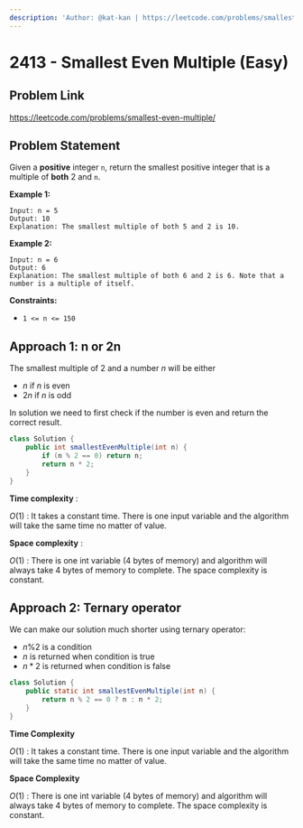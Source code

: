 ```yaml
---
description: 'Author: @kat-kan | https://leetcode.com/problems/smallest-even-multiple/'
---
```


# 2413 - Smallest Even Multiple (Easy)

## Problem Link

https://leetcode.com/problems/smallest-even-multiple/

## Problem Statement

Given a **positive** integer `n`, return the smallest positive integer that is a multiple of **both** 2 and `n`.

**Example 1:**

```
Input: n = 5
Output: 10
Explanation: The smallest multiple of both 5 and 2 is 10.
```

**Example 2:**

```
Input: n = 6
Output: 6
Explanation: The smallest multiple of both 6 and 2 is 6. Note that a number is a multiple of itself.
```

**Constraints:**

- `1 <= n <= 150`

## Approach 1: n or 2n

The smallest multiple of 2 and a number $n$ will be either

- $n$ if $n$ is even
- $2n$ if $n$ is odd

In solution we need to first check if the number is even and return the correct result.

<Tabs>
<TabItem value="java" label="Java">
<SolutionAuthor name="@kat-kan"/>

```java
class Solution {
    public int smallestEvenMultiple(int n) {
        if (n % 2 == 0) return n;
        return n * 2;
    }
}
```

</TabItem>
</Tabs>

**Time complexity** :

$O(1)$ : It takes a constant time. There is one input variable and the algorithm will take the same time no matter of value.

**Space complexity** :

$O(1)$ : There is one int variable (4 bytes of memory) and algorithm will always take 4 bytes of memory to complete. The space complexity is constant.

## Approach 2: Ternary operator

We can make our solution much shorter using ternary operator:

- $n \% 2$ is a condition
- $n$ is returned when condition is true
- $n * 2$ is returned when condition is false

<Tabs>
<TabItem value="java" label="Java">
<SolutionAuthor name="@kat-kan"/>

```java
class Solution {
    public static int smallestEvenMultiple(int n) {
        return n % 2 == 0 ? n : n * 2;
    }
}
```

</TabItem>
</Tabs>

**Time Complexity**

$O(1)$ : It takes a constant time. There is one input variable and the algorithm will take the same time no matter of value.

**Space Complexity**

$O(1)$ : There is one int variable (4 bytes of memory) and algorithm will always take 4 bytes of memory to complete. The space complexity is constant.
